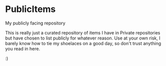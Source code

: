 # PublicItems
My publicly facing repository

This is really just a curated repository of items I have in Private repositories but have chosen to list publicly for whatever reason.
Use at your own risk, I barely know how to tie my shoelaces on a good day, so don't trust anything you read in here.

:)
